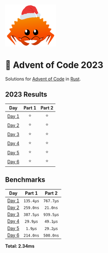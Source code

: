 <img src="./.assets/christmas_ferris.png" width="164">

# 🎄 Advent of Code 2023

Solutions for [Advent of Code](https://adventofcode.com/) in [Rust](https://www.rust-lang.org/).

<!--- advent_readme_stars table --->
## 2023 Results

| Day | Part 1 | Part 2 |
| :---: | :---: | :---: |
| [Day 1](https://adventofcode.com/2023/day/1) | ⭐ | ⭐ |
| [Day 2](https://adventofcode.com/2023/day/2) | ⭐ | ⭐ |
| [Day 3](https://adventofcode.com/2023/day/3) | ⭐ | ⭐ |
| [Day 4](https://adventofcode.com/2023/day/4) | ⭐ | ⭐ |
| [Day 5](https://adventofcode.com/2023/day/5) | ⭐ | ⭐ |
| [Day 6](https://adventofcode.com/2023/day/6) | ⭐ | ⭐ |
<!--- advent_readme_stars table --->

<!--- benchmarking table --->
## Benchmarks

| Day | Part 1 | Part 2 |
| :---: | :---: | :---:  |
| [Day 1](./src/bin/01.rs) | `135.4µs` | `767.7µs` |
| [Day 2](./src/bin/02.rs) | `259.0ns` | `21.0ns` |
| [Day 3](./src/bin/03.rs) | `387.5µs` | `939.5µs` |
| [Day 4](./src/bin/04.rs) | `29.9µs` | `49.1µs` |
| [Day 5](./src/bin/05.rs) | `1.9µs` | `29.2µs` |
| [Day 6](./src/bin/06.rs) | `214.0ns` | `500.0ns` |

**Total: 2.34ms**
<!--- benchmarking table --->
